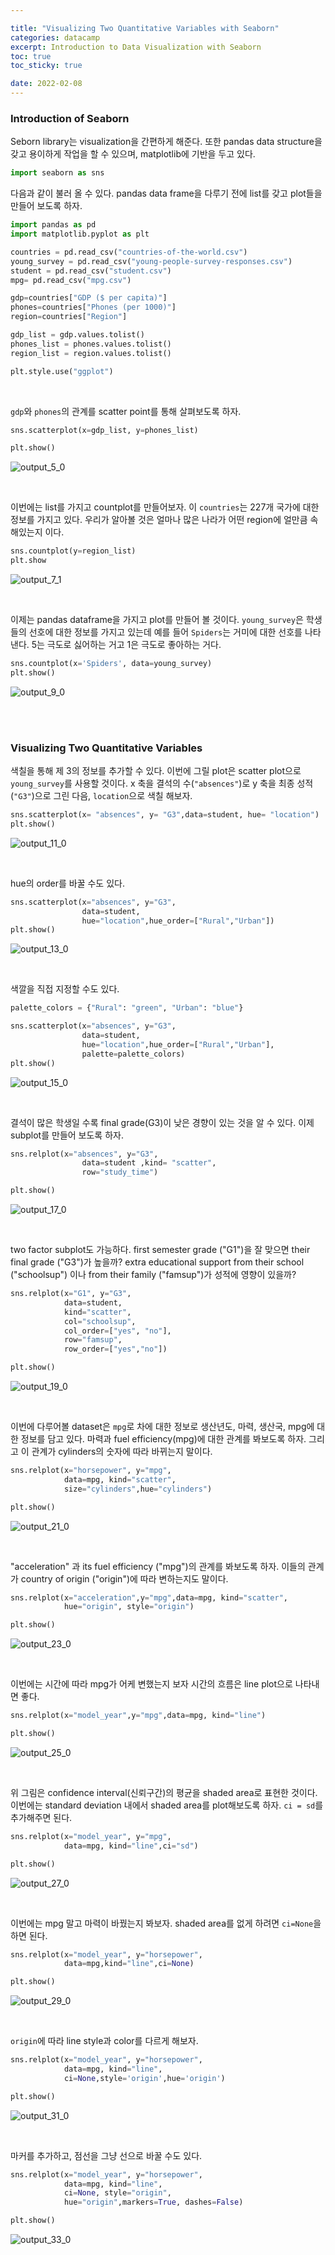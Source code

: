 ```yaml
---

title: "Visualizing Two Quantitative Variables with Seaborn"
categories: datacamp
excerpt: Introduction to Data Visualization with Seaborn
toc: true
toc_sticky: true

date: 2022-02-08
---
```


### Introduction of Seaborn

Seborn library는 visualization을 간편하게 해준다. 또한 pandas data structure을 갖고 용이하게 작업을 할 수 있으며, matplotlib에 기반을 두고 있다.  


```python
import seaborn as sns
```

다음과 같이 불러 올 수 있다.  pandas data frame을 다루기 전에 list를 갖고 plot들을 만들어 보도록 하자.  


```python
import pandas as pd
import matplotlib.pyplot as plt

countries = pd.read_csv("countries-of-the-world.csv")
young_survey = pd.read_csv("young-people-survey-responses.csv")
student = pd.read_csv("student.csv")
mpg= pd.read_csv("mpg.csv")

gdp=countries["GDP ($ per capita)"]
phones=countries["Phones (per 1000)"]
region=countries["Region"]

gdp_list = gdp.values.tolist()
phones_list = phones.values.tolist()
region_list = region.values.tolist()

plt.style.use("ggplot")

```
<br>

`gdp`와 `phones`의 관계를 scatter point를 통해 살펴보도록 하자.  


```python
sns.scatterplot(x=gdp_list, y=phones_list)

plt.show()
```


    
![output_5_0](https://user-images.githubusercontent.com/96481582/152991634-ca2eedb3-9b77-43b4-9694-a273ce2bb8db.png)
    

<br>

이번에는 list를 가지고 countplot를 만들어보자. 이 `countries`는 227개 국가에 대한 정보를 가지고 있다. 우리가 알아볼 것은 얼마나 많은 나라가 어떤 region에 얼만큼 속해있는지 이다.


```python
sns.countplot(y=region_list)
plt.show
```



    
![output_7_1](https://user-images.githubusercontent.com/96481582/152991636-720571ce-63ec-43ef-8360-39a8b67449cd.png)
    

<br>

이제는 pandas dataframe을 가지고 plot를 만들어 볼 것이다.  `young_survey`은 학생들의 선호에 대한 정보를 가지고 있는데 예를 들어 `Spiders`는 거미에 대한 선호를 나타낸다. 5는 극도로 싫어하는 거고 1은 극도로 좋아하는 거다.  


```python
sns.countplot(x='Spiders', data=young_survey)
plt.show()
```


    
![output_9_0](https://user-images.githubusercontent.com/96481582/152991639-17c69106-da10-4275-bd08-a9957e8d60b6.png)
    
<br>
<br>

###  Visualizing Two Quantitative Variables

색칠을 통해 제 3의 정보를 추가할 수 있다. 이번에 그릴 plot은 scatter plot으로  `young_survey`를 사용할 것이다. x 축을 결석의 수(`"absences"`)로 y 축을 최종 성적(`"G3"`)으로 그린 다음, `location`으로 색칠 해보자.  


```python
sns.scatterplot(x= "absences", y= "G3",data=student, hue= "location")
plt.show()
```


    
![output_11_0](https://user-images.githubusercontent.com/96481582/152991642-bf57cb9d-6d1f-4c66-9600-42c675fc408a.png)
    

<br>

hue의 order를 바꿀 수도 있다.  


```python
sns.scatterplot(x="absences", y="G3", 
                data=student, 
                hue="location",hue_order=["Rural","Urban"])
plt.show()
```


    
![output_13_0](https://user-images.githubusercontent.com/96481582/152991644-0f8e04e2-7426-4b91-bd0d-afe5f1ad6555.png)
    
<br>


색깔을 직접 지정할 수도 있다.  


```python
palette_colors = {"Rural": "green", "Urban": "blue"}

sns.scatterplot(x="absences", y="G3", 
                data=student, 
                hue="location",hue_order=["Rural","Urban"],
                palette=palette_colors)
plt.show()
```


    
![output_15_0](https://user-images.githubusercontent.com/96481582/152991646-f4b25c0d-9250-41e3-be9f-1222fd75c696.png)
    

<br>

결석이 많은 학생일 수록 final grade(G3)이 낮은 경향이 있는 것을 알 수 있다. 이제 subplot를 만들어 보도록 하자.  


```python
sns.relplot(x="absences", y="G3", 
                data=student ,kind= "scatter",
                row="study_time")

plt.show()
```


    
![output_17_0](https://user-images.githubusercontent.com/96481582/152991647-f4aa4c05-1f23-4a47-8f01-acd32af8e701.png)
    
<br>


two factor subplot도 가능하다.  first semester grade ("G1")을 잘 맞으면 their final grade ("G3")가 높을까?  extra educational support from their school ("schoolsup") 이나 from their family ("famsup")가 성적에 영향이 있을까?


```python
sns.relplot(x="G1", y="G3", 
            data=student,
            kind="scatter", 
            col="schoolsup",
            col_order=["yes", "no"],
            row="famsup",
            row_order=["yes","no"])

plt.show()
```


    
![output_19_0](https://user-images.githubusercontent.com/96481582/152991649-80321ab0-753d-4240-9633-7b708d15528d.png)
    

<br>

이번에 다루어볼 dataset은 `mpg`로 차에 대한 정보로 생산년도, 마력, 생산국, mpg에 대한 정보를 담고 있다. 마력과 fuel efficiency(mpg)에 대한 관계를 봐보도록 하자. 그리고 이 관계가 cylinders의 숫자에 따라 바뀌는지 말이다.  


```python
sns.relplot(x="horsepower", y="mpg", 
            data=mpg, kind="scatter", 
            size="cylinders",hue="cylinders")

plt.show()
```


    
![output_21_0](https://user-images.githubusercontent.com/96481582/152991651-10d06d49-76ae-4d6d-b878-3526d913f8f1.png)
    

<br>

"acceleration" 과 its fuel efficiency ("mpg")의 관계를 봐보도록 하자. 이들의 관계가 country of origin ("origin")에 따라 변하는지도 말이다.  


```python
sns.relplot(x="acceleration",y="mpg",data=mpg, kind="scatter",
            hue="origin", style="origin")

plt.show()
```


    
![output_23_0](https://user-images.githubusercontent.com/96481582/152991607-22199570-f5d0-4a8b-a90b-368443e3b49f.png)
    
<br>


이번에는 시간에 따라 mpg가 어케 변했는지 보자 시간의 흐름은 line plot으로 나타내면 좋다.  


```python
sns.relplot(x="model_year",y="mpg",data=mpg, kind="line")

plt.show()
```


    
![output_25_0](https://user-images.githubusercontent.com/96481582/152991610-d165a4c9-3001-4b3f-aa5d-804a171c3a3e.png)
    
<br>


위 그림은 confidence interval(신뢰구간)의 평균을 shaded area로 표현한 것이다. 이번에는 standard deviation 내에서 shaded area를 plot해보도록 하자. `ci = sd`를 추가해주면 된다.  


```python
sns.relplot(x="model_year", y="mpg",
            data=mpg, kind="line",ci="sd")

plt.show()
```


    
![output_27_0](https://user-images.githubusercontent.com/96481582/152991612-f2b793cd-4166-4b4b-a6fa-7a39e896a619.png)
    
<br>


이번에는 mpg 말고 마력이 바꿨는지 봐보자. shaded area를 없게 하려면 `ci=None`을 하면 된다.  


```python
sns.relplot(x="model_year", y="horsepower",
            data=mpg,kind="line",ci=None)

plt.show()
```


    
![output_29_0](https://user-images.githubusercontent.com/96481582/152991613-5afb32b0-dba9-4f98-8df3-a0ad8211c49c.png)
    

<br>

`origin`에 따라 line style과 color를 다르게 해보자.  


```python
sns.relplot(x="model_year", y="horsepower", 
            data=mpg, kind="line", 
            ci=None,style='origin',hue='origin')

plt.show()
```


    
![output_31_0](https://user-images.githubusercontent.com/96481582/152991617-28b23eb8-c333-482d-be0e-8e39e8a08e9b.png)
    

<br>

마커를 추가하고, 점선을 그냥 선으로 바꿀 수도 있다.  


```python
sns.relplot(x="model_year", y="horsepower", 
            data=mpg, kind="line", 
            ci=None, style="origin", 
            hue="origin",markers=True, dashes=False)

plt.show()
```


    
![output_33_0](https://user-images.githubusercontent.com/96481582/152991620-22d6cec5-830d-4dd5-92d1-666907a0835c.png)
    

